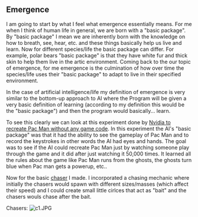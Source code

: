 ## Emergence

I am going to start by what I feel what emergence essentially means. For me when I think of human life in general, we are born with a "basic package". By "basic package" I mean we are inherently born with the knowledge on how to breath, see, hear, etc. and these things basically help us live and learn. Now for different species/life the basic package can differ. For example, polar bears "basic package" is that they have white fur and thick skin to help them live in the artic environment. Coming back to the our topic of emergence, for me emergence is the culmination of how over time the species/life uses their "basic package" to adapt to live in their specified environment. 

In the case of artificial intelligence/life my definition of emergence is very similar to the bottom-up approach to AI where the Program will be given a very basic definition of learning (according to my definition this would be the "basic package") and then the program would basically... learn.

To see this clearly we can look at this experiment done by [Nvidia to recreate Pac Man without any game code](https://www.polygon.com/2020/5/22/21266829/pac-man-nvidia-ai-game-gan-40th-anniversary). In this experiment the AI's "basic package" was that it had the ability to see the gameplay of Pac Man and to record the keystrokes in other words the AI had eyes and hands. The goal was to see if the AI could recreate Pac Man just by watching someone play through the game and it did after just watching it 50,000 times. It learned all the rules about the game like Pac Man runs from the ghosts, the ghosts turn blue when Pac man gets a powerup, etc..

Now for the basic [chaser](https://editor.p5js.org/ishanpqr/sketches/kXpaQHW0o) I made. I incorporated a chasing mechanic where initially the chasers would spawn with different sizes/masses (which affect their speed) and I could create small little cirlces that act as "bait" and the chasers wouls chase after the bait.

Chasers:
![c1.JPG]({{site.baseurl}}/c1.JPG)

